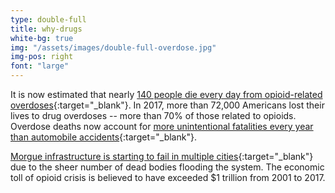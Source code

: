 ```yaml
---
type: double-full
title: why-drugs
white-bg: true
img: "/assets/images/double-full-overdose.jpg"
img-pos: right
font: "large"
---
```


It is now estimated that nearly <span class="emphasized-header">[140 people die every day from opioid-related overdoses](https://www.safeproject.us/){:target="_blank"}</span>. In 2017, more than 72,000 Americans lost their lives to drug overdoses -- more than 70% of those related to opioids. Overdose deaths now account for <span class="emphasized-header">[more unintentional fatalities every year than automobile accidents](http://www.nbcnews.com/health/health-news/drug-overdoses-killed-50-000-u-s-more-car-crashes-n694001){:target="_blank"}</span>. 

<span class="emphasized-header">[Morgue infrastructure is starting to fail in multiple cities](https://www.ajc.com/news/local/gbi-morgue-scramble-handle-more-bodies/J26nQ8FD85Hrl62WHum0uM/){:target="_blank"}</span> due to the sheer number of dead bodies flooding the system. The economic toll of opioid crisis is believed to have exceeded $1 trillion from 2001 to 2017.
